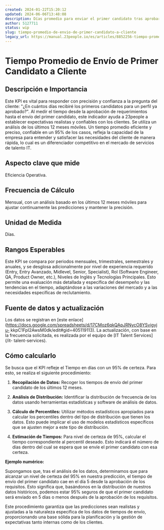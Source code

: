 ```yaml
---
created: 2024-01-22T15:20:12
updated: 2024-06-06T13:48:08
description: Días promedio para enviar el primer candidato tras aprobar requisitos, basado en datos de los últimos 12 meses móviles.
author: 5127711
status: wip
slug: tiempo-promedio-de-envio-de-primer-candidato-a-cliente
legacy_url: https://manual.23people.io/es/articles/8852256-tiempo-promedio-de-envio-de-primer-candidato-a-cliente
---
```


# Tiempo Promedio de Envío de Primer Candidato a Cliente

## Descripción e Importancia

Este KPI es vital para responder con precisión y confianza a la pregunta del
cliente: "¿En cuántos días recibiré los primeros candidatos para un perfil ya
aprobado?". Al medir el tiempo desde la aprobación de requerimientos hasta el
envío del primer candidato, este indicador ayuda a 23people a establecer
expectativas realistas y confiables con los clientes. Se utiliza un análisis
de los últimos 12 meses móviles. Un tiempo promedio eficiente y preciso,
confiable en un 95% de los casos, refleja la capacidad de la empresa para
entender y satisfacer las necesidades del cliente de manera rápida, lo cual es
un diferenciador competitivo en el mercado de servicios de talento IT.

## Aspecto clave que mide

Eficiencia Operativa.

## Frecuencia de Cálculo

Mensual, con un análisis basado en los últimos 12 meses móviles para ajustar
continuamente las predicciones y mantener la precisión.

## Unidad de Medida

Días.

## Rangos Esperables

Este KPI se compara por periodos mensuales, trimestrales, semestrales y
anuales, y se desglosa adicionalmente por nivel de experiencia requerido
(Entry, Entry Avanzado, Midlevel, Senior, Specialist), Rol (Software Engineer,
QA, Product Owner, etc.), Niveles de Inglés y Tecnologías Principales. Esto
permite una evaluación más detallada y específica del desempeño y las
tendencias en el tiempo, adaptándose a las variaciones del mercado y a las
necesidades específicas de reclutamiento.

## Fuente de datos y actualización

Los datos se registran en [este
enlace](https://docs.google.com/spreadsheets/d/17CMoz6qkQApJRNycO8YSvigyju-
kkpC1FpI2AwsM0dk/edit#gid=405119113). La actualización, con base en la
frecuencia solicitada, es realizada por el equipo de [IT Talent Services](/it-
talent-services).

## Cómo calcularlo

Se busca que el KPI refleje el Tiempo en días con un 95% de certeza. Para
esto, se realiza el siguiente procedimiento:

  1. **Recopilación de Datos:** Recoger los tiempos de envío del primer candidato de los últimos 12 meses.

  2. **Análisis de Distribución:** Identificar la distribución de frecuencia de los datos usando herramientas estadísticas y software de análisis de datos.

  3. **Cálculo de Percentiles:** Utilizar métodos estadísticos apropiados para calcular los percentiles dentro del tipo de distribución que tienen los datos. Esto puede implicar el uso de modelos estadísticos específicos que se ajusten mejor a este tipo de distribución.

  4. **Estimación de Tiempos:** Para nivel de certeza de 95%, calcular el tiempo correspondiente al percentil deseado. Esto indicará el número de días dentro del cual se espera que se envíe el primer candidato con esa certeza.

**Ejemplo numérico:**

Supongamos que, tras el análisis de los datos, determinamos que para alcanzar
un nivel de certeza del 95% en nuestra predicción, el tiempo de envío del
primer candidato cae en el día 5 desde la aprobación de los requisitos. Esto
significa que, basándonos en la distribución de nuestros datos históricos,
podemos estar 95% seguros de que el primer candidato será enviado en 5 días o
menos después de la aprobación de los requisitos.

Este procedimiento garantiza que las predicciones sean realistas y ajustadas a
la naturaleza específica de los datos de tiempos de envío, proporcionando una
base sólida para la planificación y la gestión de expectativas tanto internas
como de los clientes.


